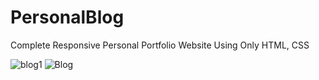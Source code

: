 # PersonalBlog
 Complete Responsive Personal Portfolio Website Using Only HTML, CSS
 
![blog1](https://user-images.githubusercontent.com/74358742/115144444-5db8f980-a055-11eb-9481-20d51a2600b5.png)
![Blog](https://user-images.githubusercontent.com/74358742/115144446-614c8080-a055-11eb-862c-6cecc92d5e42.png)

